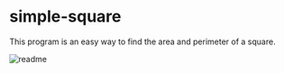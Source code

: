 # simple-square
This program is an easy way to find the area and perimeter of a square.

![readme](https://user-images.githubusercontent.com/47528661/150668716-239440cc-afea-4022-a2b7-c4da43e5fe34.PNG)
